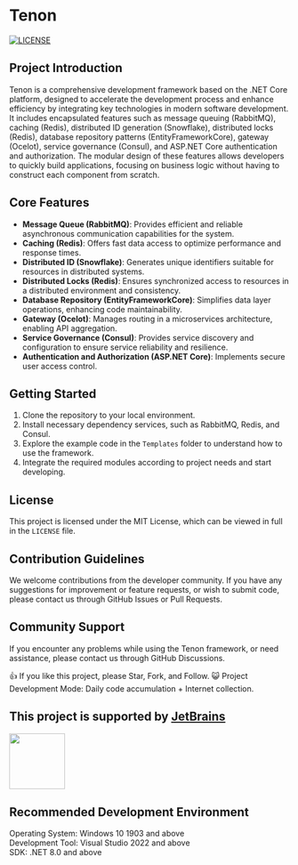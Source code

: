 # Tenon

[![LICENSE](https://img.shields.io/badge/license-Anti%20996-blue.svg)](https://github.com/996icu/996.ICU/blob/master/LICENSE) 

## Project Introduction

Tenon is a comprehensive development framework based on the .NET Core platform, designed to accelerate the development process and enhance efficiency by integrating key technologies in modern software development. It includes encapsulated features such as message queuing (RabbitMQ), caching (Redis), distributed ID generation (Snowflake), distributed locks (Redis), database repository patterns (EntityFrameworkCore), gateway (Ocelot), service governance (Consul), and ASP.NET Core authentication and authorization. The modular design of these features allows developers to quickly build applications, focusing on business logic without having to construct each component from scratch.

## Core Features

- **Message Queue (RabbitMQ)**: Provides efficient and reliable asynchronous communication capabilities for the system.
- **Caching (Redis)**: Offers fast data access to optimize performance and response times.
- **Distributed ID (Snowflake)**: Generates unique identifiers suitable for resources in distributed systems.
- **Distributed Locks (Redis)**: Ensures synchronized access to resources in a distributed environment and consistency.
- **Database Repository (EntityFrameworkCore)**: Simplifies data layer operations, enhancing code maintainability.
- **Gateway (Ocelot)**: Manages routing in a microservices architecture, enabling API aggregation.
- **Service Governance (Consul)**: Provides service discovery and configuration to ensure service reliability and resilience.
- **Authentication and Authorization (ASP.NET Core)**: Implements secure user access control.

## Getting Started

1. Clone the repository to your local environment.
2. Install necessary dependency services, such as RabbitMQ, Redis, and Consul.
3. Explore the example code in the `Templates` folder to understand how to use the framework.
4. Integrate the required modules according to project needs and start developing.

## License

This project is licensed under the MIT License, which can be viewed in full in the `LICENSE` file.

## Contribution Guidelines

We welcome contributions from the developer community. If you have any suggestions for improvement or feature requests, or wish to submit code, please contact us through GitHub Issues or Pull Requests.

## Community Support

If you encounter any problems while using the Tenon framework, or need assistance, please contact us through GitHub Discussions.

:+1: If you like this project, please Star, Fork, and Follow.
:smiley_cat: Project Development Mode: Daily code accumulation + Internet collection.

## This project is supported  by [JetBrains](https://www.jetbrains.com/shop/eform/opensource)

<img src="https://www.jetbrains.com/shop/static/images/jetbrains-logo-inv.svg" height="100">

## Recommended Development Environment

Operating System: Windows 10 1903 and above  
Development Tool: Visual Studio 2022 and above  
SDK: .NET 8.0 and above